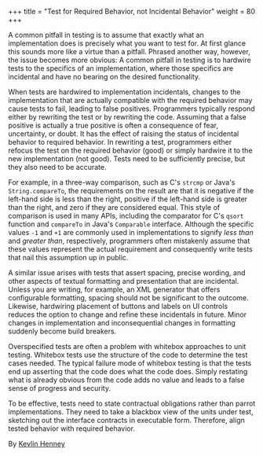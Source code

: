 +++
title = "Test for Required Behavior, not Incidental Behavior"
weight = 80
+++

A common pitfall in testing is to assume that exactly what an implementation does is precisely what you want to test for. At first glance this sounds more like a virtue than a pitfall. Phrased another way, however, the issue becomes more obvious: A common pitfall in testing is to hardwire tests to the specifics of an implementation, where those specifics are incidental and have no bearing on the desired functionality.

When tests are hardwired to implementation incidentals, changes to the implementation that are actually compatible with the required behavior may cause tests to fail, leading to false positives. Programmers typically respond either by rewriting the test or by rewriting the code. Assuming that a false positive is actually a true positive is often a consequence of fear, uncertainty, or doubt. It has the effect of raising the status of incidental behavior to required behavior. In rewriting a test, programmers either refocus the test on the required behavior (good) or simply hardwire it to the new implementation (not good). Tests need to be sufficiently precise, but they also need to be accurate.

For example, in a three-way comparison, such as C's `strcmp` or Java's `String.compareTo`, the requirements on the result are that it is negative if the left-hand side is less than the right, positive if the left-hand side is greater than the right, and zero if they are considered equal. This style of comparison is used in many APIs, including the comparator for C's `qsort` function and `compareTo` in Java's `Comparable` interface. Although the specific values `-1` and `+1` are commonly used in implementations to signify *less than* and *greater than*, respectively, programmers often mistakenly assume that these values represent the actual requirement and consequently write tests that nail this assumption up in public.

A similar issue arises with tests that assert spacing, precise wording, and other aspects of textual formatting and presentation that are incidental. Unless you are writing, for example, an XML generator that offers configurable formatting, spacing should not be significant to the outcome. Likewise, hardwiring placement of buttons and labels on UI controls reduces the option to change and refine these incidentals in future. Minor changes in implementation and inconsequential changes in formatting suddenly become build breakers.

Overspecified tests are often a problem with whitebox approaches to unit testing. Whitebox tests use the structure of the code to determine the test cases needed. The typical failure mode of whitebox testing is that the tests end up asserting that the code does what the code does. Simply restating what is already obvious from the code adds no value and leads to a false sense of progress and security.

To be effective, tests need to state contractual obligations rather than parrot implementations. They need to take a blackbox view of the units under test, sketching out the interface contracts in executable form. Therefore, align tested behavior with required behavior.

By [Kevlin Henney](http://programmer.97things.oreilly.com/wiki/index.php/Kevlin_Henney)